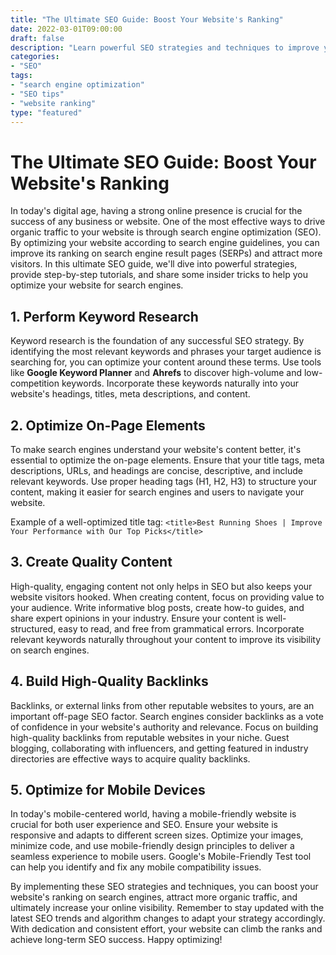 ```yaml
--- 
title: "The Ultimate SEO Guide: Boost Your Website's Ranking"
date: 2022-03-01T09:00:00
draft: false
description: "Learn powerful SEO strategies and techniques to improve your website's ranking on search engines."
categories:
- "SEO"
tags:
- "search engine optimization"
- "SEO tips"
- "website ranking"
type: "featured"
--- 
```


# The Ultimate SEO Guide: Boost Your Website's Ranking

In today's digital age, having a strong online presence is crucial for the success of any business or website. One of the most effective ways to drive organic traffic to your website is through search engine optimization (SEO). By optimizing your website according to search engine guidelines, you can improve its ranking on search engine result pages (SERPs) and attract more visitors. In this ultimate SEO guide, we'll dive into powerful strategies, provide step-by-step tutorials, and share some insider tricks to help you optimize your website for search engines.

## 1. Perform Keyword Research

Keyword research is the foundation of any successful SEO strategy. By identifying the most relevant keywords and phrases your target audience is searching for, you can optimize your content around these terms. Use tools like **Google Keyword Planner** and **Ahrefs** to discover high-volume and low-competition keywords. Incorporate these keywords naturally into your website's headings, titles, meta descriptions, and content.

## 2. Optimize On-Page Elements

To make search engines understand your website's content better, it's essential to optimize the on-page elements. Ensure that your title tags, meta descriptions, URLs, and headings are concise, descriptive, and include relevant keywords. Use proper heading tags (H1, H2, H3) to structure your content, making it easier for search engines and users to navigate your website.

Example of a well-optimized title tag: `<title>Best Running Shoes | Improve Your Performance with Our Top Picks</title>`

## 3. Create Quality Content

High-quality, engaging content not only helps in SEO but also keeps your website visitors hooked. When creating content, focus on providing value to your audience. Write informative blog posts, create how-to guides, and share expert opinions in your industry. Ensure your content is well-structured, easy to read, and free from grammatical errors. Incorporate relevant keywords naturally throughout your content to improve its visibility on search engines.

## 4. Build High-Quality Backlinks

Backlinks, or external links from other reputable websites to yours, are an important off-page SEO factor. Search engines consider backlinks as a vote of confidence in your website's authority and relevance. Focus on building high-quality backlinks from reputable websites in your niche. Guest blogging, collaborating with influencers, and getting featured in industry directories are effective ways to acquire quality backlinks.

## 5. Optimize for Mobile Devices

In today's mobile-centered world, having a mobile-friendly website is crucial for both user experience and SEO. Ensure your website is responsive and adapts to different screen sizes. Optimize your images, minimize code, and use mobile-friendly design principles to deliver a seamless experience to mobile users. Google's Mobile-Friendly Test tool can help you identify and fix any mobile compatibility issues.

By implementing these SEO strategies and techniques, you can boost your website's ranking on search engines, attract more organic traffic, and ultimately increase your online visibility. Remember to stay updated with the latest SEO trends and algorithm changes to adapt your strategy accordingly. With dedication and consistent effort, your website can climb the ranks and achieve long-term SEO success. Happy optimizing!

